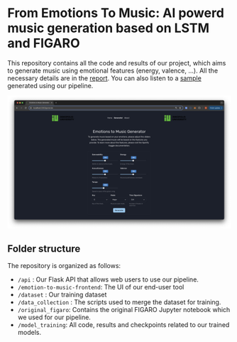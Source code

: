 # From Emotions To Music: AI powerd music generation based on LSTM and FIGARO



This repository contains all the code and results of our project, which aims to generate music using emotional features (energy, valence, ...). All the necessary details are in the [report](./report.pdf). You can also listen to a [sample](./sample.wav) generated using our pipeline.

![](./emotion-to-music-frontend/screen.jpeg)

## Folder structure

The repository is organized as follows:

- `/api` : Our Flask API that allows web users to use our pipeline.
- `/emotion-to-music-frontend`: The UI of our end-user tool
- `/dataset` : Our training dataset
- `/data_collection` : The scripts used to merge the dataset for training.
- `/original_figaro`: Contains the original FIGARO Jupyter notebook which we used for our pipeline.
- `/model_training`: All code, results and checkpoints related to our trained models.
